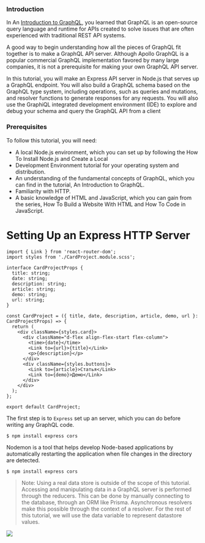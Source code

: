 ### Introduction

In An [Introduction to GraphQL](https://gist.github.com/Jekins/2bf2d0638163f1294637#Links), you learned that GraphQL is an open-source query language and runtime for APIs created to solve issues that are often experienced with traditional REST API systems.

A good way to begin understanding how all the pieces of GraphQL fit together is to make a GraphQL API server. Although Apollo GraphQL is a popular commercial GraphQL implementation favored by many large companies, it is not a prerequisite for making your own GraphQL API server.

In this tutorial, you will make an Express API server in Node.js that serves up a GraphQL endpoint. You will also build a GraphQL schema based on the GraphQL type system, including operations, such as queries and mutations, and resolver functions to generate responses for any requests. You will also use the GraphiQL integrated development environment (IDE) to explore and debug your schema and query the GraphQL API from a client

### Prerequisites

To follow this tutorial, you will need:

- A local Node.js environment, which you can set up by following the How To Install Node.js and Create a Local
- Development Environment tutorial for your operating system and distribution.
- An understanding of the fundamental concepts of GraphQL, which you can find in the tutorial, An Introduction to GraphQL.
- Familiarity with HTTP.
- A basic knowledge of HTML and JavaScript, which you can gain from the series, How To Build a Website With HTML and How To Code in JavaScript.

# Setting Up an Express HTTP Server

```tsx
import { Link } from 'react-router-dom';
import styles from './CardProject.module.scss';

interface CardProjectProps {
  title: string;
  date: string;
  description: string;
  article: string;
  demo: string;
  url: string;
}

const CardProject = ({ title, date, description, article, demo, url }: CardProjectProps) => {
  return (
    <div className={styles.card}>
      <div className="d-flex align-flex-start flex-column">
        <time>{date}</time>
        <Link to={url}>{title}</Link>
        <p>{description}</p>
      </div>
      <div className={styles.buttons}>
        <Link to={article}>Статья</Link>
        <Link to={demo}>Демо</Link>
      </div>
    </div>
  );
};

export default CardProject;
```

The first step is to `Express` set up an server, which you can do before writing any GraphQL code.

    $ npm install express cors

Nodemon is a tool that helps develop Node-based applications by automatically restarting the application when file changes in the directory are detected.

    $ npm install express cors

> Note: Using a real data store is outside of the scope of this tutorial. Accessing and manipulating data in a GraphQL server is performed through the reducers. This can be done by manually connecting to the database, through an ORM like Prisma. Asynchronous resolvers make this possible through the context of a resolver. For the rest of this tutorial, we will use the data variable to represent datastore values.

![](https://avatars3.githubusercontent.com/u/27908738?v=3&s=88)
